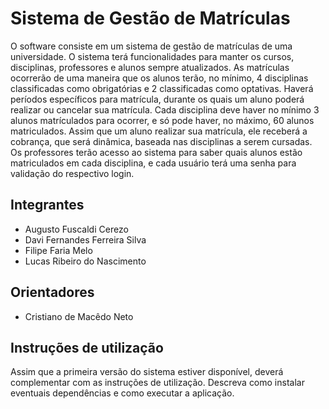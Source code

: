 # Sistema de Gestão de Matrículas
O software consiste em um sistema de gestão de matrículas de uma universidade. O sistema terá funcionalidades para manter os cursos, disciplinas, professores e alunos sempre atualizados. As matrículas ocorrerão de uma maneira que os alunos terão, no mínimo, 4 disciplinas classificadas como obrigatórias e 2 classificadas como optativas. Haverá períodos específicos para matrícula, durante os quais um aluno poderá realizar ou cancelar sua matrícula. Cada disciplina deve haver no mínimo 3 alunos matrículados para ocorrer, e só pode haver, no máximo, 60 alunos matriculados. Assim que um aluno realizar sua matrícula, ele receberá a cobrança, que será dinâmica, baseada nas disciplinas a serem cursadas. Os professores terão acesso ao sistema para saber quais alunos estão matriculados em cada disciplina, e cada usuário terá uma senha para validação do respectivo login.

## Integrantes
* Augusto Fuscaldi Cerezo
* Davi Fernandes Ferreira Silva
* Filipe Faria Melo
* Lucas Ribeiro do Nascimento

## Orientadores
* Cristiano de Macêdo Neto

## Instruções de utilização
Assim que a primeira versão do sistema estiver disponível, deverá complementar com as instruções de utilização. Descreva como instalar eventuais dependências e como executar a aplicação.
